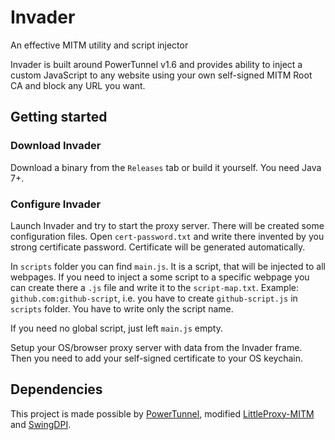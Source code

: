 # Invader
An effective MITM utility and script injector

Invader is built around PowerTunnel v1.6 and provides ability to inject a custom JavaScript to any website using your own self-signed MITM Root CA and block any URL you want.

## Getting started
### Download Invader
Download a binary from the `Releases` tab or build it yourself.
You need Java 7+.

### Configure Invader
Launch Invader and try to start the proxy server. There will be created some configuration files. Open `cert-password.txt` and write there invented by you strong certificate password. Certificate will be generated automatically.

In `scripts` folder you can find `main.js`. It is a script, that will be injected to all webpages. If you need to inject a some script to a specific webpage you can create there a `.js` file and write it to the `script-map.txt`. Example: `github.com:github-script`, i.e. you have to create `github-script.js` in `scripts` folder. You have to write only the script name.

If you need no global script, just left `main.js` empty.

Setup your OS/browser proxy server with data from the Invader frame. Then you need to add your self-signed certificate to your OS keychain.

## Dependencies
This project is made possible by [PowerTunnel](https://github.com/krlvm/PowerTunnel), modified [LittleProxy-MITM](https://github.com/ganskef/LittleProxy-mitm) and [SwingDPI](https://github.com/krlvm/SwingDPI).